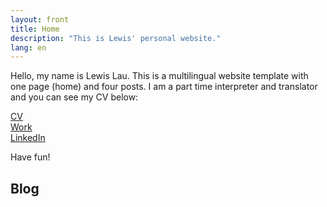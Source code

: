 ```yaml
---
layout: front
title: Home
description: "This is Lewis' personal website."
lang: en
---
```


Hello, my name is Lewis Lau. This is a multilingual website template with one page (home) and four posts. I am a part time interpreter and translator and you can see my CV below:

[CV](https://khofstadter.info/assets/doc/K-Hofstader-CV-general-2019.pdf)   
[Work](https://www.anglia.ac.uk/people/krisztian-hofstadter)   
[LinkedIn](https://www.linkedin.com/in/tedor)

Have fun!

## Blog
